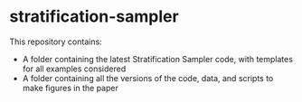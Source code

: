 # stratification-sampler

This repository contains: 
- A folder containing the latest Stratification Sampler code, with templates for all examples considered
- A folder containing all the versions of the code, data, and scripts to make figures in the paper
